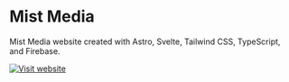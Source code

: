 # Mist Media

Mist Media website created with Astro, Svelte, Tailwind CSS, TypeScript, and Firebase.

[![Visit website](https://mistmedia.be)](https://mistmedia.be)